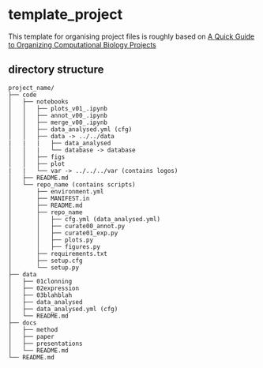 # template_project
This template for organising project files is roughly based on [A Quick Guide to Organizing Computational Biology Projects](https://journals.plos.org/ploscompbiol/article?id=10.1371/journal.pcbi.1000424)

## directory structure

	project_name/
	├── code
	│   ├── notebooks
	│   │   ├── plots_v01_.ipynb
	│   │   ├── annot_v00_.ipynb
	│   │   ├── merge_v00_.ipynb
	│   │   ├── data_analysed.yml (cfg)
	│   │   ├── data -> ../../data
	|   |   |   ├── data_analysed 
	│   │   |   └── database -> database
	│   │   ├── figs 
	│   │   ├── plot 
	|   |   └── var -> ../../../var (contains logos)
	│   ├── README.md
	│   └── repo_name (contains scripts)
	│       ├── environment.yml
	│       ├── MANIFEST.in
	│       ├── README.md
	│       ├── repo_name
	│       │   ├── cfg.yml (data_analysed.yml)
	│       │   ├── curate00_annot.py
	│       │   ├── curate01_exp.py
	│       │   ├── plots.py
	│       │   ├── figures.py
	│       ├── requirements.txt
	│       ├── setup.cfg
	│       └── setup.py
	├── data
	│   ├── 01clonning
	│   ├── 02expression
	│   ├── 03blahblah
	│   ├── data_analysed
	│   ├── data_analysed.yml (cfg)
	│   └── README.md
	├── docs
	│   ├── method
	│   ├── paper
	│   ├── presentations
	│   └── README.md
	└── README.md

